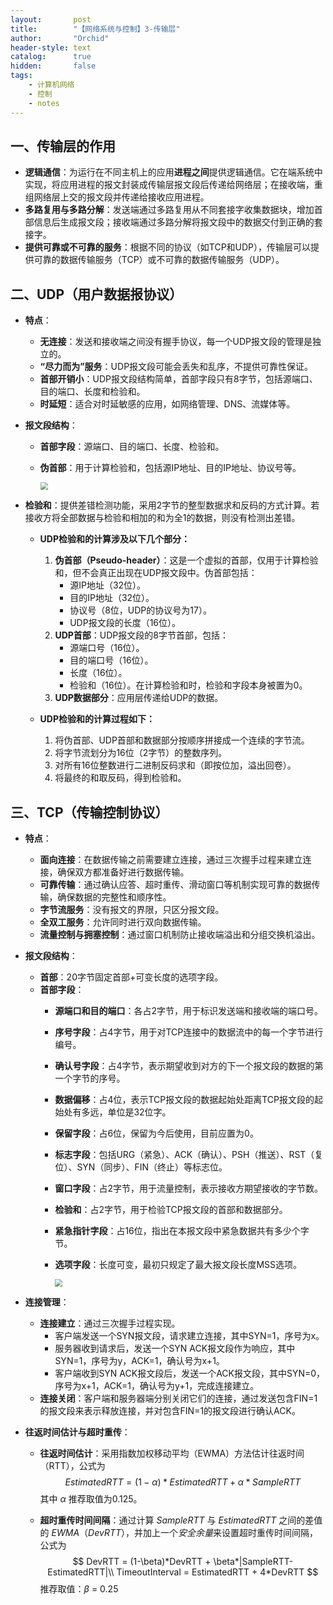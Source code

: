 ```yaml
---
layout:       post
title:        "【网络系统与控制】3-传输层"
author:       "Orchid"
header-style: text
catalog:      true
hidden:       false
tags:
    - 计算机网络
    - 控制
    - notes
---
```




## 一、传输层的作用

- **逻辑通信**：为运行在不同主机上的应用**进程之间**提供逻辑通信。它在端系统中实现，将应用进程的报文封装成传输层报文段后传递给网络层；在接收端，重组网络层上交的报文段并传递给接收应用进程。
- **多路复用与多路分解**：发送端通过多路复用从不同套接字收集数据块，增加首部信息后生成报文段；接收端通过多路分解将报文段中的数据交付到正确的套接字。
- **提供可靠或不可靠的服务**：根据不同的协议（如TCP和UDP），传输层可以提供可靠的数据传输服务（TCP）或不可靠的数据传输服务（UDP）。

## 二、UDP（用户数据报协议）

- **特点**：
  - **无连接**：发送和接收端之间没有握手协议，每一个UDP报文段的管理是独立的。
  - **“尽力而为”服务**：UDP报文段可能会丢失和乱序，不提供可靠性保证。
  - **首部开销小**：UDP报文段结构简单，首部字段只有8字节，包括源端口、目的端口、长度和检验和。
  - **时延短**：适合对时延敏感的应用，如网络管理、DNS、流媒体等。
  
- **报文段结构**：
  - **首部字段**：源端口、目的端口、长度、检验和。
  - **伪首部**：用于计算检验和，包括源IP地址、目的IP地址、协议号等。
  
    <img src="{{ site.baseurl }}/img/【网络系统与控制】/image2.png" style="zoom:75%;" />
  
- **检验和**：提供差错检测功能，采用2字节的整型数据求和反码的方式计算。若接收方将全部数据与检验和相加的和为全1的数据，则没有检测出差错。

  * **UDP检验和的计算涉及以下几个部分：**

    1. **伪首部（Pseudo-header）**：这是一个虚拟的首部，仅用于计算检验和，但不会真正出现在UDP报文段中。伪首部包括：
       - 源IP地址（32位）。
       - 目的IP地址（32位）。
       - 协议号（8位，UDP的协议号为17）。
       - UDP报文段的长度（16位）。
    2. **UDP首部**：UDP报文段的8字节首部，包括：
       - 源端口号（16位）。
       - 目的端口号（16位）。
       - 长度（16位）。
       - 检验和（16位）。在计算检验和时，检验和字段本身被置为0。
    3. **UDP数据部分**：应用层传递给UDP的数据。

  * **UDP检验和的计算过程如下：**

    1. 将伪首部、UDP首部和数据部分按顺序拼接成一个连续的字节流。
    2. 将字节流划分为16位（2字节）的整数序列。
    3. 对所有16位整数进行二进制反码求和（即按位加，溢出回卷）。
    4. 将最终的和取反码，得到检验和。


## 三、TCP（传输控制协议）

- **特点**：
  - **面向连接**：在数据传输之前需要建立连接，通过三次握手过程来建立连接，确保双方都准备好进行数据传输。
  - **可靠传输**：通过确认应答、超时重传、滑动窗口等机制实现可靠的数据传输，确保数据的完整性和顺序性。
  - **字节流服务**：没有报文的界限，只区分报文段。
  - **全双工服务**：允许同时进行双向数据传输。
  - **流量控制与拥塞控制**：通过窗口机制防止接收端溢出和分组交换机溢出。
  
- **报文段结构**：
  - **首部**：20字节固定首部+可变长度的选项字段。
  - **首部字段**：
    - **源端口和目的端口**：各占2字节，用于标识发送端和接收端的端口号。
    - **序号字段**：占4字节，用于对TCP连接中的数据流中的每一个字节进行编号。
    - **确认号字段**：占4字节，表示期望收到对方的下一个报文段的数据的第一个字节的序号。
    - **数据偏移**：占4位，表示TCP报文段的数据起始处距离TCP报文段的起始处有多远，单位是32位字。
    - **保留字段**：占6位，保留为今后使用，目前应置为0。
    - **标志字段**：包括URG（紧急）、ACK（确认）、PSH（推送）、RST（复位）、SYN（同步）、FIN（终止）等标志位。
    - **窗口字段**：占2字节，用于流量控制，表示接收方期望接收的字节数。
    - **检验和**：占2字节，用于检验TCP报文段的首部和数据部分。
    - **紧急指针字段**：占16位，指出在本报文段中紧急数据共有多少个字节。
    - **选项字段**：长度可变，最初只规定了最大报文段长度MSS选项。
    
      <img src="{{ site.baseurl }}/img/【网络系统与控制】/image3.png" style="zoom:75%;" />
  
- **连接管理**：
  - **连接建立**：通过三次握手过程实现。
    - 客户端发送一个SYN报文段，请求建立连接，其中SYN=1，序号为x。
    - 服务器收到请求后，发送一个SYN ACK报文段作为响应，其中SYN=1，序号为y，ACK=1，确认号为x+1。
    - 客户端收到SYN ACK报文段后，发送一个ACK报文段，其中SYN=0，序号为x+1，ACK=1，确认号为y+1，完成连接建立。
  - **连接关闭**：客户端和服务器端分别关闭它们的连接，通过发送包含FIN=1的报文段来表示释放连接，并对包含FIN=1的报文段进行确认ACK。
  
- **往返时间估计与超时重传**：
  - **往返时间估计**：采用指数加权移动平均（EWMA）方法估计往返时间（RTT），公式为
    $$
    EstimatedRTT = (1-α)*EstimatedRTT + α*SampleRTT
    $$
    其中 $\alpha$ 推荐取值为0.125。
  
  - **超时重传时间间隔**：通过计算 $SampleRTT$ 与 $EstimatedRTT$ 之间的差值的 $EWMA（DevRTT）$，并加上一个*安全余量*来设置超时重传时间间隔，公式为
    $$
    DevRTT = (1-\beta)*DevRTT + \beta*|SampleRTT-EstimatedRTT|\\
    TimeoutInterval = EstimatedRTT + 4*DevRTT
    $$
    推荐取值：$\beta$ = 0.25

